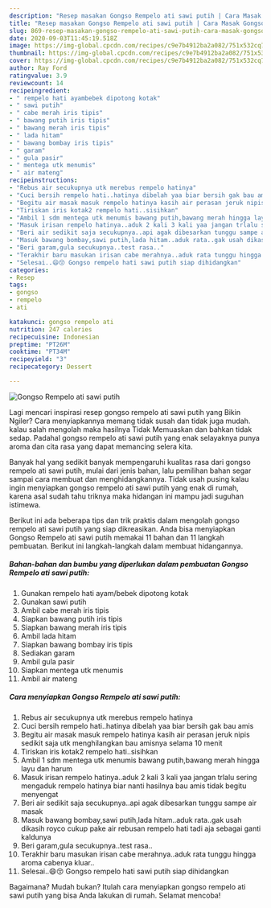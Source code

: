 ```yaml
---
description: "Resep masakan Gongso Rempelo ati sawi putih | Cara Masak Gongso Rempelo ati sawi putih Yang Enak Banget"
title: "Resep masakan Gongso Rempelo ati sawi putih | Cara Masak Gongso Rempelo ati sawi putih Yang Enak Banget"
slug: 869-resep-masakan-gongso-rempelo-ati-sawi-putih-cara-masak-gongso-rempelo-ati-sawi-putih-yang-enak-banget
date: 2020-09-03T11:45:19.518Z
image: https://img-global.cpcdn.com/recipes/c9e7b4912ba2a082/751x532cq70/gongso-rempelo-ati-sawi-putih-foto-resep-utama.jpg
thumbnail: https://img-global.cpcdn.com/recipes/c9e7b4912ba2a082/751x532cq70/gongso-rempelo-ati-sawi-putih-foto-resep-utama.jpg
cover: https://img-global.cpcdn.com/recipes/c9e7b4912ba2a082/751x532cq70/gongso-rempelo-ati-sawi-putih-foto-resep-utama.jpg
author: Ray Ford
ratingvalue: 3.9
reviewcount: 14
recipeingredient:
- " rempelo hati ayambebek dipotong kotak"
- " sawi putih"
- " cabe merah iris tipis"
- " bawang putih iris tipis"
- " bawang merah iris tipis"
- " lada hitam"
- " bawang bombay iris tipis"
- " garam"
- " gula pasir"
- " mentega utk menumis"
- " air mateng"
recipeinstructions:
- "Rebus air secukupnya utk merebus rempelo hatinya"
- "Cuci bersih rempelo hati..hatinya dibelah yaa biar bersih gak bau amis"
- "Begitu air masak masuk rempelo hatinya kasih air perasan jeruk nipis sedikit saja utk menghilangkan bau amisnya selama 10 menit"
- "Tiriskan iris kotak2 rempelo hati..sisihkan"
- "Ambil 1 sdm mentega utk menumis bawang putih,bawang merah hingga layu dan harum"
- "Masuk irisan rempelo hatinya..aduk 2 kali 3 kali yaa jangan trlalu sering mengaduk rempelo hatinya biar nanti hasilnya bau amis tidak begitu menyengat"
- "Beri air sedikit saja secukupnya..api agak dibesarkan tunggu sampe air masak"
- "Masuk bawang bombay,sawi putih,lada hitam..aduk rata..gak usah dikasih royco cukup pake air rebusan rempelo hati tadi aja sebagai ganti kaldunya"
- "Beri garam,gula secukupnya..test rasa.."
- "Terakhir baru masukan irisan cabe merahnya..aduk rata tunggu hingga aroma cabenya kluar.."
- "Selesai..😄😚 Gongso rempelo hati sawi putih siap dihidangkan"
categories:
- Resep
tags:
- gongso
- rempelo
- ati

katakunci: gongso rempelo ati 
nutrition: 247 calories
recipecuisine: Indonesian
preptime: "PT26M"
cooktime: "PT34M"
recipeyield: "3"
recipecategory: Dessert

---
```



![Gongso Rempelo ati sawi putih](https://img-global.cpcdn.com/recipes/c9e7b4912ba2a082/751x532cq70/gongso-rempelo-ati-sawi-putih-foto-resep-utama.jpg)

Lagi mencari inspirasi resep gongso rempelo ati sawi putih yang Bikin Ngiler? Cara menyiapkannya memang tidak susah dan tidak juga mudah. kalau salah mengolah maka hasilnya Tidak Memuaskan dan bahkan tidak sedap. Padahal gongso rempelo ati sawi putih yang enak selayaknya punya aroma dan cita rasa yang dapat memancing selera kita.



Banyak hal yang sedikit banyak mempengaruhi kualitas rasa dari gongso rempelo ati sawi putih, mulai dari jenis bahan, lalu pemilihan bahan segar sampai cara membuat dan menghidangkannya. Tidak usah pusing kalau ingin menyiapkan gongso rempelo ati sawi putih yang enak di rumah, karena asal sudah tahu triknya maka hidangan ini mampu jadi suguhan istimewa.


Berikut ini ada beberapa tips dan trik praktis dalam mengolah gongso rempelo ati sawi putih yang siap dikreasikan. Anda bisa menyiapkan Gongso Rempelo ati sawi putih memakai 11 bahan dan 11 langkah pembuatan. Berikut ini langkah-langkah dalam membuat hidangannya.

<!--inarticleads1-->

##### Bahan-bahan dan bumbu yang diperlukan dalam pembuatan Gongso Rempelo ati sawi putih:

1. Gunakan  rempelo hati ayam/bebek dipotong kotak
1. Gunakan  sawi putih
1. Ambil  cabe merah iris tipis
1. Siapkan  bawang putih iris tipis
1. Siapkan  bawang merah iris tipis
1. Ambil  lada hitam
1. Siapkan  bawang bombay iris tipis
1. Sediakan  garam
1. Ambil  gula pasir
1. Siapkan  mentega utk menumis
1. Ambil  air mateng




<!--inarticleads2-->

##### Cara menyiapkan Gongso Rempelo ati sawi putih:

1. Rebus air secukupnya utk merebus rempelo hatinya
1. Cuci bersih rempelo hati..hatinya dibelah yaa biar bersih gak bau amis
1. Begitu air masak masuk rempelo hatinya kasih air perasan jeruk nipis sedikit saja utk menghilangkan bau amisnya selama 10 menit
1. Tiriskan iris kotak2 rempelo hati..sisihkan
1. Ambil 1 sdm mentega utk menumis bawang putih,bawang merah hingga layu dan harum
1. Masuk irisan rempelo hatinya..aduk 2 kali 3 kali yaa jangan trlalu sering mengaduk rempelo hatinya biar nanti hasilnya bau amis tidak begitu menyengat
1. Beri air sedikit saja secukupnya..api agak dibesarkan tunggu sampe air masak
1. Masuk bawang bombay,sawi putih,lada hitam..aduk rata..gak usah dikasih royco cukup pake air rebusan rempelo hati tadi aja sebagai ganti kaldunya
1. Beri garam,gula secukupnya..test rasa..
1. Terakhir baru masukan irisan cabe merahnya..aduk rata tunggu hingga aroma cabenya kluar..
1. Selesai..😄😚 Gongso rempelo hati sawi putih siap dihidangkan




Bagaimana? Mudah bukan? Itulah cara menyiapkan gongso rempelo ati sawi putih yang bisa Anda lakukan di rumah. Selamat mencoba!
